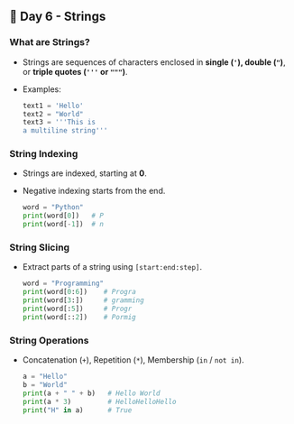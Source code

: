 ## 📅 Day 6 - Strings

### What are Strings?

-   Strings are sequences of characters enclosed in **single (`'`),
    double (`"`)**, or **triple quotes (`'''` or `"""`)**.

-   Examples:

    ``` python
    text1 = 'Hello'
    text2 = "World"
    text3 = '''This is 
    a multiline string'''
    ```

### String Indexing

-   Strings are indexed, starting at **0**.

-   Negative indexing starts from the end.

    ``` python
    word = "Python"
    print(word[0])   # P
    print(word[-1])  # n
    ```

### String Slicing

-   Extract parts of a string using `[start:end:step]`.

    ``` python
    word = "Programming"
    print(word[0:6])    # Progra
    print(word[3:])     # gramming
    print(word[:5])     # Progr
    print(word[::2])    # Pormig
    ```

### String Operations

-   Concatenation (`+`), Repetition (`*`), Membership (`in` / `not in`).

    ``` python
    a = "Hello"
    b = "World"
    print(a + " " + b)   # Hello World
    print(a * 3)         # HelloHelloHello
    print("H" in a)      # True
    ```
